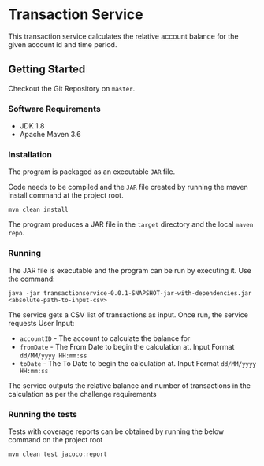 # Transaction Service

This transaction service calculates the relative account balance for the given account id and time period.

## Getting Started

Checkout the Git Repository on `master`.

### Software Requirements

* JDK 1.8
* Apache Maven 3.6

### Installation

The program is packaged as an executable `JAR` file.

Code needs to be compiled and the `JAR` file created by running the maven install command at the project root.

```
mvn clean install
```

The program produces a JAR file in the `target` directory and the local `maven repo`.

### Running

The JAR file is executable and the program can be run by executing it. Use the command:
```
java -jar transactionservice-0.0.1-SNAPSHOT-jar-with-dependencies.jar <absolute-path-to-input-csv>
```
The service gets a CSV list of transactions as input. Once run, the service requests User Input:

- `accountID` - The account to calculate the balance for
- `fromDate` - The From Date to begin the calculation at. Input Format `dd/MM/yyyy HH:mm:ss`
- `toDate` - The To Date to begin the calculation at. Input Format `dd/MM/yyyy HH:mm:ss`

The service outputs the relative balance and number of transactions in the calculation as per the challenge requirements

### Running the tests

Tests with coverage reports can be obtained by running the below command on the project root

```
mvn clean test jacoco:report
```
